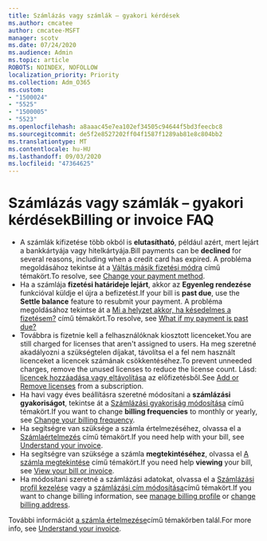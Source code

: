 ```yaml
---
title: Számlázás vagy számlák – gyakori kérdések
ms.author: cmcatee
author: cmcatee-MSFT
manager: scotv
ms.date: 07/24/2020
ms.audience: Admin
ms.topic: article
ROBOTS: NOINDEX, NOFOLLOW
localization_priority: Priority
ms.collection: Adm_O365
ms.custom:
- "1500024"
- "5525"
- "1500005"
- "5523"
ms.openlocfilehash: a8aaac45e7ea102ef34505c94644f5bd3feecbc8
ms.sourcegitcommit: de5f2e8527202ff04f1587f1289ab81e8c804bb2
ms.translationtype: MT
ms.contentlocale: hu-HU
ms.lasthandoff: 09/03/2020
ms.locfileid: "47364625"
---
```

# <a name="billing-or-invoice-faq"></a><span data-ttu-id="d4157-102">Számlázás vagy számlák – gyakori kérdések</span><span class="sxs-lookup"><span data-stu-id="d4157-102">Billing or invoice FAQ</span></span>

- <span data-ttu-id="d4157-103">A számlák kifizetése több okból is **elutasítható**, például azért, mert lejárt a bankkártyája vagy hitelkártyája.</span><span class="sxs-lookup"><span data-stu-id="d4157-103">Bill payments can be **declined** for several reasons, including when a credit card has expired.</span></span> <span data-ttu-id="d4157-104">A probléma megoldásához tekintse át a [Váltás másik fizetési módra](https://docs.microsoft.com/microsoft-365/commerce/billing-and-payments/change-payment-method) című témakört.</span><span class="sxs-lookup"><span data-stu-id="d4157-104">To resolve, see [Change your payment method](https://docs.microsoft.com/microsoft-365/commerce/billing-and-payments/change-payment-method).</span></span>
- <span data-ttu-id="d4157-105">Ha a számlája **fizetési határideje lejárt**, akkor az **Egyenleg rendezése** funkcióval küldje el újra a befizetést.</span><span class="sxs-lookup"><span data-stu-id="d4157-105">If your bill is **past due**, use the **Settle balance** feature to resubmit your payment.</span></span> <span data-ttu-id="d4157-106">A probléma megoldásához tekintse át a [Mi a helyzet akkor, ha késedelmes a fizetésem?](https://docs.microsoft.com/microsoft-365/commerce/billing-and-payments/pay-for-your-subscription#what-if-my-credit-card-was-declined-and-my-payment-is-past-due) című témakört.</span><span class="sxs-lookup"><span data-stu-id="d4157-106">To resolve, see [What if my payment is past due?](https://docs.microsoft.com/microsoft-365/commerce/billing-and-payments/pay-for-your-subscription#what-if-my-credit-card-was-declined-and-my-payment-is-past-due)</span></span>
- <span data-ttu-id="d4157-107">Továbbra is fizetnie kell a felhasználóknak kiosztott licenceket.</span><span class="sxs-lookup"><span data-stu-id="d4157-107">You are still charged for licenses that aren't assigned to users.</span></span> <span data-ttu-id="d4157-108">Ha meg szeretné akadályozni a szükségtelen díjakat, távolítsa el a fel nem használt licenceket a licencek számának csökkentéséhez.</span><span class="sxs-lookup"><span data-stu-id="d4157-108">To prevent unneeded charges, remove the unused licenses to reduce the license count.</span></span> <span data-ttu-id="d4157-109">Lásd: [licencek hozzáadása vagy eltávolítása](https://docs.microsoft.com/alchemyinsights/how-to-add-or-reduce-licenses) az előfizetésből.</span><span class="sxs-lookup"><span data-stu-id="d4157-109">See [Add or Remove licenses](https://docs.microsoft.com/alchemyinsights/how-to-add-or-reduce-licenses) from a subscription.</span></span>
- <span data-ttu-id="d4157-110">Ha havi vagy éves beállításra szeretné módosítani a **számlázási gyakoriságot**, tekintse át a [Számlázási gyakoriság módosítása](https://docs.microsoft.com/microsoft-365/commerce/billing-and-payments/change-payment-frequency) című témakört.</span><span class="sxs-lookup"><span data-stu-id="d4157-110">If you want to change **billing frequencies** to monthly or yearly, see [Change your billing frequency](https://docs.microsoft.com/microsoft-365/commerce/billing-and-payments/change-payment-frequency).</span></span>
- <span data-ttu-id="d4157-111">Ha segítségre van szüksége a számla értelmezéséhez, olvassa el a [Számlaértelmezés](https://docs.microsoft.com/microsoft-365/commerce/billing-and-payments/understand-your-invoice2) című témakört.</span><span class="sxs-lookup"><span data-stu-id="d4157-111">If you need help with your bill, see [Understand your invoice](https://docs.microsoft.com/microsoft-365/commerce/billing-and-payments/understand-your-invoice2).</span></span>
- <span data-ttu-id="d4157-112">Ha segítségre van szüksége a számla **megtekintéséhez**, olvassa el [A számla megtekintése](https://docs.microsoft.com/microsoft-365/commerce/billing-and-payments/view-your-bill-or-invoice) című témakört.</span><span class="sxs-lookup"><span data-stu-id="d4157-112">If you need help **viewing** your bill, see [View your bill or invoice](https://docs.microsoft.com/microsoft-365/commerce/billing-and-payments/view-your-bill-or-invoice).</span></span>
- <span data-ttu-id="d4157-113">Ha módosítani szeretné a számlázási adatokat, olvassa el a [Számlázási profil kezelése](https://docs.microsoft.com/microsoft-365/commerce/billing-and-payments/manage-billing-profiles) vagy a [számlázási cím módosítása](https://docs.microsoft.com/microsoft-365/commerce/billing-and-payments/change-your-billing-addresses)című témakört.</span><span class="sxs-lookup"><span data-stu-id="d4157-113">If you want to change billing information, see [manage billing profile](https://docs.microsoft.com/microsoft-365/commerce/billing-and-payments/manage-billing-profiles) or [change billing address](https://docs.microsoft.com/microsoft-365/commerce/billing-and-payments/change-your-billing-addresses).</span></span>

<span data-ttu-id="d4157-114">További információt [a számla értelmezése](https://docs.microsoft.com/microsoft-365/commerce/billing-and-payments/understand-your-invoice2)című témakörben talál.</span><span class="sxs-lookup"><span data-stu-id="d4157-114">For more info, see [Understand your invoice](https://docs.microsoft.com/microsoft-365/commerce/billing-and-payments/understand-your-invoice2).</span></span>